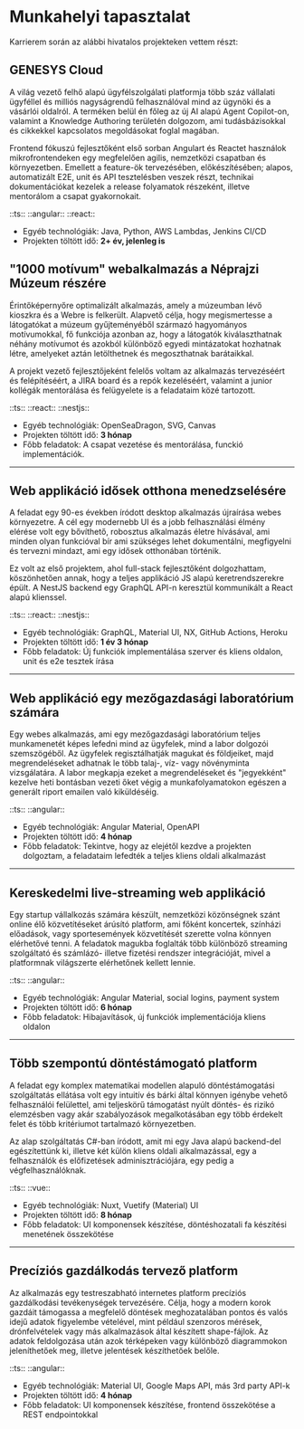# Munkahelyi tapasztalat

Karrierem során az alábbi hivatalos projekteken vettem részt:

## GENESYS Cloud

A világ vezető felhő alapú ügyfélszolgálati platformja több száz vállalati ügyféllel és milliós nagyságrendű felhasználóval mind az ügynöki és a vásárlói oldalról. A terméken belül én főleg az új AI alapú Agent Copilot-on, valamint a Knowledge Authoring területén dolgozom, ami tudásbázisokkal és cikkekkel kapcsolatos megoldásokat foglal magában.

Frontend fókuszú fejlesztőként első sorban Angulart és Reactet használok mikrofrontendeken egy megfelelően agilis, nemzetközi csapatban és környezetben. 
Emellett a feature-ök tervezésében, előkészítésében; alapos, automatizált E2E, unit és API tesztelésben  veszek részt, technikai dokumentációkat kezelek a release folyamatok részeként, illetve mentorálom a csapat gyakornokait.

::ts:: ::angular:: ::react::

- Egyéb technológiák: Java, Python, AWS Lambdas, Jenkins CI/CD
- Projekten töltött idő: **2+ év, jelenleg is**

## "1000 motívum" webalkalmazás a Néprajzi Múzeum részére

Érintőképernyőre optimalizált alkalmazás, amely a múzeumban lévő kioszkra és a Webre is felkerült. Alapvető célja, hogy megismertesse a látogatókat a múzeum gyűjteményéből származó hagyományos motívumokkal, fő funkciója azonban az, hogy a látogatók kiválaszthatnak néhány motívumot és azokból különböző egyedi mintázatokat hozhatnak létre, amelyeket aztán letölthetnek és megoszthatnak barátaikkal.

A projekt vezető fejlesztőjeként felelős voltam az alkalmazás tervezéséért és felépítéséért, a JIRA board és a repók kezeléséért, valamint a junior kollégák mentorálása és felügyelete is a feladataim közé tartozott.

::ts:: ::react:: ::nestjs::

- Egyéb technológiák: OpenSeaDragon, SVG, Canvas
- Projekten töltött idő: **3 hónap**
- Főbb feladatok: A csapat vezetése és mentorálása, funckió implementációk.

---
## Web applikáció idősek otthona menedzselésére

A feladat egy 90-es években íródott desktop alkalmazás újraírása webes környezetre. A cél egy modernebb UI és a jobb felhasználási élmény elérése volt egy bővíthető, robosztus alkalmazás életre hívásával, ami minden olyan funkcióval bír ami szükséges lehet dokumentálni, megfigyelni és tervezni mindazt, ami egy idősek otthonában történik.

Ez volt az első projektem, ahol full-stack fejlesztőként dolgozhattam, köszönhetően annak, hogy a teljes applikáció JS alapú keretrendszerekre épült. A NestJS backend egy GraphQL API-n keresztül kommunikált a React alapú klienssel.

::ts:: ::react:: ::nestjs::

- Egyéb technológiák: GraphQL, Material UI, NX, GitHub Actions, Heroku
- Projekten töltött idő: **1 év 3 hónap**
- Főbb feladatok: Új funkciók implementálása szerver és kliens oldalon, unit és e2e tesztek írása

---
## Web applikáció egy mezőgazdasági laboratórium számára

Egy webes alkalmazás, ami egy mezőgazdasági laboratórium teljes munkamenetét képes lefedni mind az ügyfelek, mind a labor dolgozói szemszögéből. Az ügyfelek regisztálhatják magukat és földjeiket, majd megrendeléseket adhatnak le több talaj-, víz- vagy növényminta vizsgálatára. A labor megkapja ezeket a megrendeléseket és "jegyekként" kezelve heti bontásban vezeti őket végig a munkafolyamatokon egészen a generált riport emailen való kiküldéséig.

::ts:: ::angular::

- Egyéb technológiák: Angular Material, OpenAPI
- Projekten töltött idő: **4 hónap**
- Főbb feladatok: Tekintve, hogy az elejétől kezdve a projekten dolgoztam, a feladataim lefedték a teljes kliens oldali alkalmazást

---
## Kereskedelmi live-streaming web applikáció

Egy startup vállalkozás számára készült, nemzetközi közönségnek szánt online élő közvetítéseket árúsító platform, ami főként koncertek, színházi előadások, vagy sportesemények közvetítését szerette volna könnyen elérhetővé tenni. A feladatok magukba foglalták több különböző streaming szolgáltató és számlázó- illetve fizetési rendszer integrációját, mivel a platformnak világszerte elérhetőnek kellett lennie.

::ts:: ::angular::

- Egyéb technológiák: Angular Material, social logins, payment system
- Projekten töltött idő: **6 hónap**
- Főbb feladatok: Hibajavítások, új funkciók implementációja kliens oldalon

---
## Több szempontú döntéstámogató platform

A feladat egy komplex matematikai modellen alapuló döntéstámogatási szolgáltatás ellátása volt egy intuitív és bárki által könnyen igénybe vehető felhasználói felülettel, ami teljeskörű támogatást nyúlt döntés- és rizikó elemzésben vagy akár szabályozások megalkotásában egy több érdekelt felet és több kritériumot tartalmazó környezetben.

Az alap szolgáltatás C#-ban íródott, amit mi egy Java alapú backend-del egészítettünk ki, illetve két külön kliens oldali alkalmazással, egy a felhasználók és előfizetések adminisztrációjára, egy pedig a végfelhasználóknak.

::ts:: ::vue::

- Egyéb technológiák: Nuxt, Vuetify (Material) UI
- Projekten töltött idő: **8 hónap**
- Főbb feladatok: UI komponensek készítése, döntéshozatali fa készítési menetének összekötése

---
## Precíziós gazdálkodás tervező platform

Az alkalmazás egy testreszabható internetes platform precíziós gazdálkodási tevékenységek tervezésére. Célja, hogy a modern korok gazdáit támogassa a megfelelő döntések meghozatalában pontos és valós idejű adatok figyelembe vételével, mint például szenzoros mérések, drónfelvételek vagy más alkalmazások által készített shape-fájlok. Az adatok feldolgozása után azok térképeken vagy különböző diagrammokon jeleníthetőek meg, illetve jelentések készíthetőek belőle.

::ts:: ::angular::

- Egyéb technológiák: Material UI, Google Maps API, más 3rd party API-k
- Projekten töltött idő: **4 hónap**
- Főbb feladatok: UI komponensek készítése, frontend összekötése a REST endpointokkal
